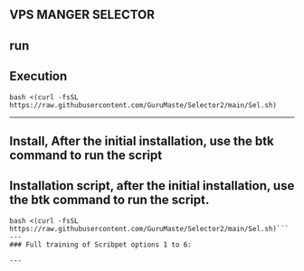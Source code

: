 ## VPS MANGER SELECTOR
## run
## Execution

```
bash <(curl -fsSL https://raw.githubusercontent.com/GuruMaste/Selector2/main/Sel.sh)
```
---
## Install, After the initial installation, use the btk command to run the script
## Installation script, after the initial installation, use the btk command to run the script.

```
bash <(curl -fsSL https://raw.githubusercontent.com/GuruMaste/Selector2/main/Sel.sh)```
---
### Full training of Scribpet options 1 to 6:

---
